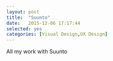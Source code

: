 ```yaml
---
layout: post
title:  "Suunto"
date:   2015-12-06 17:17:44
selected: yes
categories: [Visual Design,UX Design]
---
```


All my work with Suunto